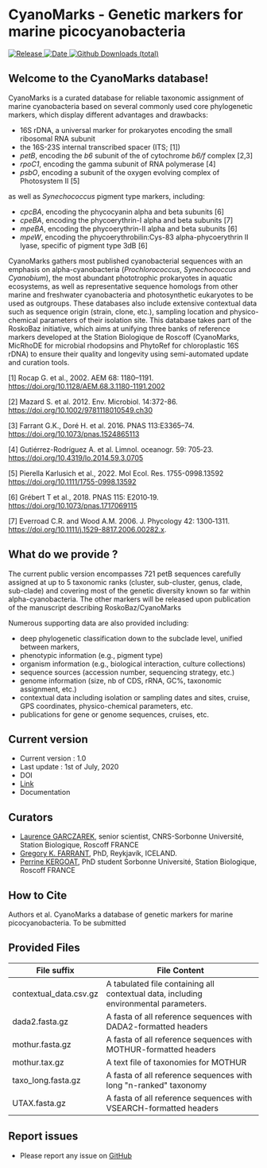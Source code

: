 # CyanoMarks - Genetic markers for marine picocyanobacteria
[![Release](https://img.shields.io/badge/release-1.0-blue.svg)
![Date](https://img.shields.io/badge/date-01%20July%202020-lightgrey.svg)
![Github Downloads
(total)](https://img.shields.io/github/downloads/roskobaz/cyanomarks/total.svg)](https://github.com/roskobaz/cyanomarks/releases)

## Welcome to the CyanoMarks database!
CyanoMarks is a curated database for reliable taxonomic assignment of marine cyanobacteria based on several commonly used core phylogenetic markers, which display different advantages and drawbacks: 

* 16S rDNA, a universal marker for prokaryotes encoding the small ribosomal RNA subunit
* the 16S-23S internal transcribed spacer (ITS; [1])
* *petB*, encoding the *b6* subunit of the of cytochrome *b6/f* complex [2,3] 
* *rpoC1*, encoding the gamma subunit of RNA polymerase [4] 
* *psbO*, encoding a subunit of the oxygen evolving complex of Photosystem II [5] 

as well as *Synechococcus* pigment type markers, including:

* *cpcBA*, encoding the phycocyanin alpha and beta subunits [6] 
* *cpeBA*, encoding the phycoerythrin-I alpha and beta subunits [7]
* *mpeBA*, encoding the phycoerythrin-II alpha and beta subunits [6] 
* *mpeW*, encoding the phycoerythrobilin:Cys-83 alpha-phycoerythrin II lyase, specific of pigment type 3dB [6]  

CyanoMarks gathers most published cyanobacterial sequences with an emphasis on alpha-cyanobacteria (*Prochlorococcus*, *Synechococcus* and *Cyanobium*), the most abundant phototrophic prokaryotes in aquatic ecosystems, as well as representative sequence homologs from other marine and freshwater cyanobacteria and photosynthetic eukaryotes to be used as outgroups. These databases also include extensive contextual data such as sequence origin (strain, clone, etc.), sampling location and physico-chemical parameters of their isolation site. This database takes part of the RoskoBaz initiative, which aims at unifying three banks of reference markers developed at the Station Biologique de Roscoff (CyanoMarks, MicRhoDE for microbial rhodopsins and PhytoRef for chloroplastic 16S rDNA) to ensure their quality and longevity using semi-automated update and curation tools.

[1] Rocap G. et al., 2002. AEM 68: 1180–1191. https://doi.org/10.1128/AEM.68.3.1180-1191.2002

[2] Mazard S. et al. 2012. Env. Microbiol. 14:372-86. https://doi.org/10.1002/9781118010549.ch30

[3] Farrant G.K., Doré H. et al. 2016. PNAS 113:E3365–74. https://doi.org/10.1073/pnas.1524865113

[4] Gutiérrez-Rodríguez A. et al. Limnol. oceanogr. 59: 705‑23. https://doi.org/10.4319/lo.2014.59.3.0705

[5] Pierella Karlusich et al., 2022. Mol Ecol. Res. 1755-0998.13592 https://doi.org/10.1111/1755-0998.13592

[6] Grébert T et al., 2018. PNAS 115: E2010‑19. https://doi.org/10.1073/pnas.1717069115

[7] Everroad C.R. and Wood A.M. 2006. J. Phycology 42: 1300‑1311. https://doi.org/10.1111/j.1529-8817.2006.00282.x.


## What do we provide ?
The current public version encompasses 721 petB sequences carefully assigned at up to 5 taxonomic ranks (cluster, sub-cluster, genus, clade, sub-clade) and covering most of the genetic diversity known so far within alpha-cyanobacteria. The other markers will be released upon publication of the manuscript describing RoskoBaz/CyanoMarks 

Numerous supporting data are also provided including:
* deep phylogenetic classification down to the subclade level, unified between markers,
* phenotypic information (e.g., pigment type)
* organism information (e.g., biological interaction, culture collections)
* sequence sources (accession number, sequencing strategy, etc.)
* genome information (size, nb of CDS, rRNA, GC%, taxonomic assignment, etc.)
*	contextual data including isolation or sampling dates and sites, cruise, GPS coordinates, physico-chemical parameters, etc.
*	publications for gene or genome sequences, cruises, etc.


## Current version
* Current version : 1.0
* Last update : 1st of July, 2020 
* DOI
* [Link](https://github.com/roskobaz/cyanomarks/releases)
* Documentation

## Curators
* [Laurence GARCZAREK](mailto:laurence.garczarek@sb-roscoff.fr), senior scientist, CNRS-Sorbonne Université, Station Biologique, Roscoff FRANCE
* [Gregory K. FARRANT](mailto:gregory.farrant@pm.me), PhD, Reykjavík, ICELAND.
* [Perrine KERGOAT](mailto:perrine.kergoat@sb-roscoff.fr), PhD student Sorbonne Université, Station Biologique, Roscoff FRANCE

## How to Cite
Authors et al. CyanoMarks a database of genetic markers for marine picocyanobacteria. To be submitted

## Provided Files

|File suffix             |File Content                                                                          |
|------------------------|--------------------------------------------------------------------------------------|
|contextual_data.csv.gz  |A tabulated file containing all contextual data, including environmental parameters.  |
|dada2.fasta.gz          |A fasta of all reference sequences with DADA2-formatted headers                       |
|mothur.fasta.gz         |A fasta of all reference sequences with MOTHUR-formatted headers                      |
|mothur.tax.gz           |A text file of taxonomies for MOTHUR                                                  |
|taxo_long.fasta.gz      |A fasta of all reference sequences with long "n-ranked" taxonomy                      |
|UTAX.fasta.gz           |A fasta of all reference sequences with VSEARCH-formatted headers                     |


## Report issues
* Please report any issue on [GitHub](https://github.com/roskobaz/cyanomarks/issues)
